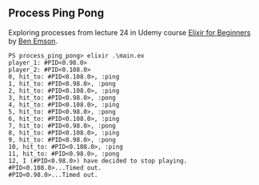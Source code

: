 ## Process Ping Pong

Exploring processes from lecture 24 in Udemy course [Elixir for Beginners](https://www.udemy.com/course/elixir-for-beginners/) by [Ben Emson](https://www.udemy.com/user/benemson/).

```shell
PS process_ping_pong> elixir .\main.ex
player_1: #PID<0.98.0>
player_2: #PID<0.108.0>
0, hit_to: #PID<0.108.0>, :ping
1, hit_to: #PID<0.98.0>, :pong
2, hit_to: #PID<0.108.0>, :ping
3, hit_to: #PID<0.98.0>, :pong
4, hit_to: #PID<0.108.0>, :ping
5, hit_to: #PID<0.98.0>, :pong
6, hit_to: #PID<0.108.0>, :ping
7, hit_to: #PID<0.98.0>, :pong
8, hit_to: #PID<0.108.0>, :ping
9, hit_to: #PID<0.98.0>, :pong
10, hit_to: #PID<0.108.0>, :ping
11, hit_to: #PID<0.98.0>, :pong
12, I (#PID<0.98.0>) have decided to stop playing.
#PID<0.108.0>...Timed out.
#PID<0.98.0>...Timed out.
```